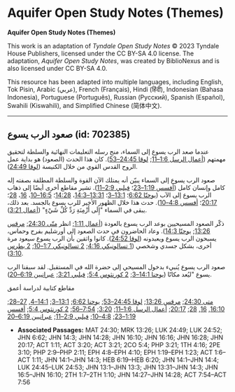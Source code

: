 # Aquifer Open Study Notes (Themes)

**Aquifer Open Study Notes (Themes)**

This work is an adaptation of *Tyndale Open Study Notes* © 2023 Tyndale House Publishers, licensed under the CC BY\-SA 4\.0 license. The adaptation, *Aquifer Open Study Notes*, was created by BiblioNexus and is also licensed under CC BY\-SA 4\.0\.

This resource has been adapted into multiple languages, including English, Tok Pisin, Arabic (عربي), French (Français), Hindi (हिंदी), Indonesian (Bahasa Indonesia), Portuguese (Português), Russian (Русский), Spanish (Español), Swahili (Kiswahili), and Simplified Chinese (简体中文).



--------------------------------

## صعود الرب يسوع (id: 702385)

عندما صعد الرب يسوع إلى السماء، منح رسله التعليمات النهائية والسلطة لتحقيق مهمتهم ([أعمال الرسل 1:6–11](https://ref.ly/Acts1:6-Acts1:11); [لوقا 24:45–53](https://ref.ly/Luke24:45-Luke24:53)). كان هذا الحدث (الصعود) هو بداية عمل الروح القدس القوي من خلال الكنيسة ([لوقا 24:49](https://ref.ly/Luke24:49)).

صعود الرب يسوع إلى السماء يبيّن أنه يمتلك الآن القوة والسلطة المطلقة بصفته إله كامل وإنسان كامل ([أفسس 1:19–23](https://ref.ly/Eph1:19-Eph1:23)؛ [فيلبي 2:9–11](https://ref.ly/Phil2:9-Phil2:11)). تشير مقاطع أخرى أيضًا إلى ذهاب الرب يسوع إلى الآب ([يوحنّا 6:62](https://ref.ly/John6:62)؛ [13:1–3](https://ref.ly/John13:1-John13:3)؛ [13:31–14:3](https://ref.ly/John13:31-John14:3)، [14:28](https://ref.ly/John14:28)؛ [16:5–10](https://ref.ly/John16:5-John16:10)، [16](https://ref.ly/John16:16)، [28](https://ref.ly/John16:28)؛ [20:17](https://ref.ly/John20:17)؛ [أفسس 4:8–10](https://ref.ly/Eph4:8-Eph4:10)). حدث هذا خلال الظهور الأخير للرب يسوع بالجسد. بعد ذلك، يبقى في السماء "إِلَى أَزْمِنَةِ رَدِّ كُلِّ شَيْءٍ" ([أعمال 3:21](https://ref.ly/Acts3:21)).

ذكّر الصعود المسيحيين بوعد الرب يسوع بالعودة ([أعمال 1:11](https://ref.ly/Acts1:11); انظر [متّى 24:30](https://ref.ly/Matt24:30); [مرقس 13:26](https://ref.ly/Mark13:26); [يوحنّا 14:3](https://ref.ly/John14:3)). وعاد الحاضرون في حدث الصعود إلى أورشليم بفرح وحماس، يسبحون الرب يسوع ويعبدونه ([لوقا 24:52](https://ref.ly/Luke24:52)). كانوا واثقين بأن الرب يسوع سيعود مرة أخرى، بشكل جسدي وشخصي ([1 تسالونيكي 4:16](https://ref.ly/1Thess4:16); [2 تسالونيكي 1:7–10](https://ref.ly/2Thess1:7-2Thess1:10); [2 بطرس 3:10](https://ref.ly/2Pet3:10)).

صعود الرب يسوع يُنبيء بدخول المسيحي إلى حضرة الله في المستقبل. لقد سبقنا الرب يسوع "ليُعد مكانًا ([يوحنا 14:1–3](https://ref.ly/John14:1-John14:3); [2 كورنثوس 5:4](https://ref.ly/2Cor5:4); [فيلبي 3:21](https://ref.ly/Phil3:21); [عبرانيين 6:19–20](https://ref.ly/Heb6:19-Heb6:20)).

مقاطع كتابية لدراسة أعمق

[متى 24:30](https://ref.ly/Matt24:30); [مرقس 13:26](https://ref.ly/Mark13:26); [لوقا 24:45–53](https://ref.ly/Luke24:45-Luke24:53); [يوحنا 6:62](https://ref.ly/John6:62); [13:1–3](https://ref.ly/John13:1-John13:3); [14:1–4](https://ref.ly/John14:1-John14:4), [27–28](https://ref.ly/John14:27-John14:28); [16:10](https://ref.ly/John16:10), [16](https://ref.ly/John16:16), [28](https://ref.ly/John16:28); [20:17](https://ref.ly/John20:17); [أعمال الرسل 1:6–11](https://ref.ly/Acts1:6-Acts1:11); [3:20](https://ref.ly/Acts3:20); [7:54–56](https://ref.ly/Acts7:54-Acts7:56); [2 كورنثوس 5:4](https://ref.ly/2Cor5:4); [أفسس 1:19–23](https://ref.ly/Eph1:19-Eph1:23); [4:8–10](https://ref.ly/Eph4:8-Eph4:10); [فيلبي 2:9–11](https://ref.ly/Phil2:9-Phil2:11); [عبرانيين 6:19–20](https://ref.ly/Heb6:19-Heb6:20)

* **Associated Passages:** MAT 24:30; MRK 13:26; LUK 24:49; LUK 24:52; JHN 6:62; JHN 14:3; JHN 14:28; JHN 16:10; JHN 16:16; JHN 16:28; JHN 20:17; ACT 1:11; ACT 3:20; ACT 3:21; 2CO 5:4; PHP 3:21; 1TH 4:16; 2PE 3:10; PHP 2:9–PHP 2:11; EPH 4:8–EPH 4:10; EPH 1:19–EPH 1:23; ACT 1:6–ACT 1:11; JHN 14:1–JHN 14:3; HEB 6:19–HEB 6:20; JHN 14:1–JHN 14:4; LUK 24:45–LUK 24:53; JHN 13:1–JHN 13:3; JHN 13:31–JHN 14:3; JHN 16:5–JHN 16:10; 2TH 1:7–2TH 1:10; JHN 14:27–JHN 14:28; ACT 7:54–ACT 7:56

